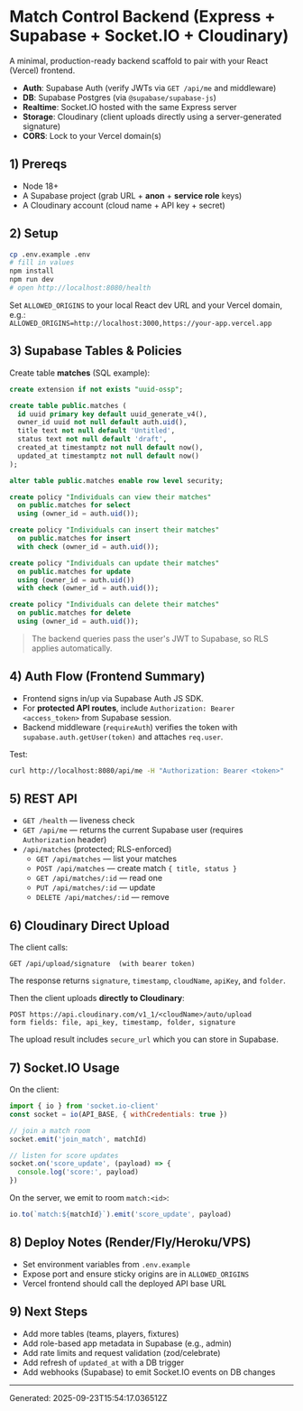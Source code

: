 
# Match Control Backend (Express + Supabase + Socket.IO + Cloudinary)

A minimal, production-ready backend scaffold to pair with your React (Vercel) frontend.

- **Auth**: Supabase Auth (verify JWTs via `GET /api/me` and middleware)
- **DB**: Supabase Postgres (via `@supabase/supabase-js`)
- **Realtime**: Socket.IO hosted with the same Express server
- **Storage**: Cloudinary (client uploads directly using a server-generated signature)
- **CORS**: Lock to your Vercel domain(s)

## 1) Prereqs

- Node 18+
- A Supabase project (grab URL + **anon** + **service role** keys)
- A Cloudinary account (cloud name + API key + secret)

## 2) Setup

```bash
cp .env.example .env
# fill in values
npm install
npm run dev
# open http://localhost:8080/health
```

Set `ALLOWED_ORIGINS` to your local React dev URL and your Vercel domain, e.g.:  
`ALLOWED_ORIGINS=http://localhost:3000,https://your-app.vercel.app`

## 3) Supabase Tables & Policies

Create table **matches** (SQL example):
```sql
create extension if not exists "uuid-ossp";

create table public.matches (
  id uuid primary key default uuid_generate_v4(),
  owner_id uuid not null default auth.uid(),
  title text not null default 'Untitled',
  status text not null default 'draft',
  created_at timestamptz not null default now(),
  updated_at timestamptz not null default now()
);

alter table public.matches enable row level security;

create policy "Individuals can view their matches"
  on public.matches for select
  using (owner_id = auth.uid());

create policy "Individuals can insert their matches"
  on public.matches for insert
  with check (owner_id = auth.uid());

create policy "Individuals can update their matches"
  on public.matches for update
  using (owner_id = auth.uid())
  with check (owner_id = auth.uid());

create policy "Individuals can delete their matches"
  on public.matches for delete
  using (owner_id = auth.uid());
```

> The backend queries pass the user's JWT to Supabase, so RLS applies automatically.

## 4) Auth Flow (Frontend Summary)

- Frontend signs in/up via Supabase Auth JS SDK.
- For **protected API routes**, include `Authorization: Bearer <access_token>` from Supabase session.
- Backend middleware (`requireAuth`) verifies the token with `supabase.auth.getUser(token)` and attaches `req.user`.

Test:
```bash
curl http://localhost:8080/api/me -H "Authorization: Bearer <token>"
```

## 5) REST API

- `GET /health` — liveness check
- `GET /api/me` — returns the current Supabase user (requires `Authorization` header)
- `/api/matches` (protected; RLS-enforced)
  - `GET /api/matches` — list your matches
  - `POST /api/matches` — create match `{ title, status }`
  - `GET /api/matches/:id` — read one
  - `PUT /api/matches/:id` — update
  - `DELETE /api/matches/:id` — remove

## 6) Cloudinary Direct Upload

The client calls:
```
GET /api/upload/signature  (with bearer token)
```
The response returns `signature`, `timestamp`, `cloudName`, `apiKey`, and `folder`.

Then the client uploads **directly to Cloudinary**:
```
POST https://api.cloudinary.com/v1_1/<cloudName>/auto/upload
form fields: file, api_key, timestamp, folder, signature
```

The upload result includes `secure_url` which you can store in Supabase.

## 7) Socket.IO Usage

On the client:
```js
import { io } from 'socket.io-client'
const socket = io(API_BASE, { withCredentials: true })

// join a match room
socket.emit('join_match', matchId)

// listen for score updates
socket.on('score_update', (payload) => {
  console.log('score:', payload)
})
```

On the server, we emit to room `match:<id>`:
```js
io.to(`match:${matchId}`).emit('score_update', payload)
```

## 8) Deploy Notes (Render/Fly/Heroku/VPS)

- Set environment variables from `.env.example`
- Expose port and ensure sticky origins are in `ALLOWED_ORIGINS`
- Vercel frontend should call the deployed API base URL

## 9) Next Steps

- Add more tables (teams, players, fixtures)
- Add role-based app metadata in Supabase (e.g., admin)
- Add rate limits and request validation (zod/celebrate)
- Add refresh of `updated_at` with a DB trigger
- Add webhooks (Supabase) to emit Socket.IO events on DB changes

---

Generated: 2025-09-23T15:54:17.036512Z
